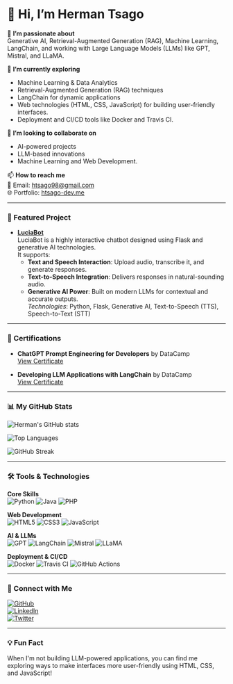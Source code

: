 # 👋 Hi, I’m Herman Tsago

👀 **I’m passionate about**  
Generative AI, Retrieval-Augmented Generation (RAG), Machine Learning, LangChain, and working with Large Language Models (LLMs) like GPT, Mistral, and LLaMA.

🌱 **I’m currently exploring**  
- Machine Learning & Data Analytics  
- Retrieval-Augmented Generation (RAG) techniques  
- LangChain for dynamic applications  
- Web technologies (HTML, CSS, JavaScript) for building user-friendly interfaces.  
- Deployment and CI/CD tools like Docker and Travis CI.

💞️ **I’m looking to collaborate on**  
- AI-powered projects  
- LLM-based innovations  
- Machine Learning and Web Development.  

📫 **How to reach me**  
📧 Email: [htsago98@gmail.com](mailto:htsago98@gmail.com)  
🌐 Portfolio: [htsago-dev.me](https://htsago-dev.me)

---

### 🚀 Featured Project
- [**LuciaBot**](https://github.com/htsago/luciabot)  
  LuciaBot is a highly interactive chatbot designed using Flask and generative AI technologies.  
  It supports:  
  - **Text and Speech Interaction**: Upload audio, transcribe it, and generate responses.  
  - **Text-to-Speech Integration**: Delivers responses in natural-sounding audio.  
  - **Generative AI Power**: Built on modern LLMs for contextual and accurate outputs.  
  *Technologies*: Python, Flask, Generative AI, Text-to-Speech (TTS), Speech-to-Text (STT)  

---

### 📜 Certifications
- **ChatGPT Prompt Engineering for Developers** by DataCamp  
  [View Certificate](https://www.datacamp.com/completed/statement-of-accomplishment/course/bc5b0bf64ad829384a1cda1544b7138f22180376?dc_referrer=https%3A%2F%2Fwww.linkedin.com%2F)

- **Developing LLM Applications with LangChain** by DataCamp  
  [View Certificate](https://www.datacamp.com/completed/statement-of-accomplishment/course/211818c1d777f5809b478f06e08314d43c72333e)

---

### 📊 My GitHub Stats

![Herman's GitHub stats](https://github-readme-stats.vercel.app/api?username=htsago&show_icons=true&theme=great-gatsby)

![Top Languages](https://github-readme-stats.vercel.app/api/top-langs/?username=htsago&layout=compact&theme=great-gatsby)

![GitHub Streak](https://github-readme-streak-stats.herokuapp.com/?user=htsago&theme=great-gatsby)

---

### 🛠️ Tools & Technologies
**Core Skills**  
![Python](https://img.shields.io/badge/-Python-3776AB?style=flat-square&logo=python&logoColor=white)
![Java](https://img.shields.io/badge/-Java-007396?style=flat-square&logo=java&logoColor=white)
![PHP](https://img.shields.io/badge/-PHP-777BB4?style=flat-square&logo=php&logoColor=white)

**Web Development**  
![HTML5](https://img.shields.io/badge/-HTML5-E34F26?style=flat-square&logo=html5&logoColor=white)
![CSS3](https://img.shields.io/badge/-CSS3-1572B6?style=flat-square&logo=css3&logoColor=white)
![JavaScript](https://img.shields.io/badge/-JavaScript-F7DF1E?style=flat-square&logo=javascript&logoColor=black)

**AI & LLMs**  
![GPT](https://img.shields.io/badge/-GPT-ff9900?style=flat-square&logo=openai&logoColor=white)
![LangChain](https://img.shields.io/badge/-LangChain-0A66C2?style=flat-square&logo=chainlink&logoColor=white)
![Mistral](https://img.shields.io/badge/-Mistral-blue?style=flat-square&logo=mistral&logoColor=white)
![LLaMA](https://img.shields.io/badge/-LLaMA-663399?style=flat-square&logo=llama&logoColor=white)

**Deployment & CI/CD**  
![Docker](https://img.shields.io/badge/-Docker-2496ED?style=flat-square&logo=docker&logoColor=white)
![Travis CI](https://img.shields.io/badge/-Travis%20CI-3EAAAF?style=flat-square&logo=travis-ci&logoColor=white)
![GitHub Actions](https://img.shields.io/badge/-GitHub%20Actions-2088FF?style=flat-square&logo=github-actions&logoColor=white)

---

### 🔗 Connect with Me
[![GitHub](https://img.shields.io/badge/GitHub-htsago-black?style=flat-square&logo=github)](https://github.com/htsago)  
[![LinkedIn](https://img.shields.io/badge/LinkedIn-Herman%20Tsago-blue?style=flat-square&logo=linkedin)](https://www.linkedin.com/in/herman-tsago-373bb7236?utm_source=share&utm_campaign=share_via&utm_content=profile&utm_medium=ios_app)  
[![Twitter](https://img.shields.io/badge/Twitter-@HermanTsago-1DA1F2?style=flat-square&logo=twitter)](https://twitter.com/HermanTsago)  

---

### 💡 Fun Fact  
When I'm not building LLM-powered applications, you can find me exploring ways to make interfaces more user-friendly using HTML, CSS, and JavaScript!